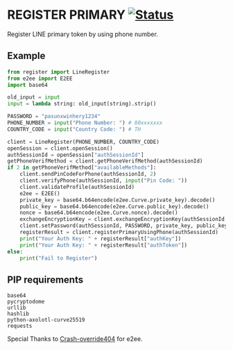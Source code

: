 # REGISTER PRIMARY [![Status](https://img.shields.io/website?down_message=offline&style=flat-square&up_message=online&url=https%3A%2F%2Fusqf.cf%2FregisterPrimary.do%2F)]()
Register LINE primary token by using phone number.

Example
------------
```python
from register import LineRegister
from e2ee import E2EE
import base64

old_input = input
input = lambda string: old_input(string).strip()

PASSWORD = "pasunxwinhery1234"
PHONE_NUMBER = input("Phone Number: ") # 80xxxxxxx
COUNTRY_CODE = input("Country Code: ") # TH

client = LineRegister(PHONE_NUMBER, COUNTRY_CODE)
openSession = client.openSession()
authSessionId = openSession["authSessionId"]
getPhoneVerifMethod = client.getPhoneVerifMethod(authSessionId)
if 2 in getPhoneVerifMethod["availableMethods"]:
    client.sendPinCodeForPhone(authSessionId, 2)
    client.verifyPhone(authSessionId, input("Pin Code: "))
    client.validateProfile(authSessionId)
    e2ee = E2EE()
    private_key = base64.b64encode(e2ee.Curve.private_key).decode()
    public_key = base64.b64encode(e2ee.Curve.public_key).decode()
    nonce = base64.b64encode(e2ee.Curve.nonce).decode()
    exchangeEncryptionKey = client.exchangeEncryptionKey(authSessionId, public_key, nonce)
    client.setPassword(authSessionId, PASSWORD, private_key, public_key, nonce, exchangeEncryptionKey["public_key"], exchangeEncryptionKey["nonce"])
    registerResult = client.registerPrimaryUsingPhone(authSessionId)
    print("Your Auth Key: " + registerResult["authKey"])
    print("Your Auth Key: " + registerResult["authToken"])
else:
    print("Fail to Register")
```

PIP requirements
------------
```
base64
pycryptodome
urllib
hashlib
python-axolotl-curve25519
requests
```


Special Thanks to [Crash-override404](https://github.com/crash-override404/linepy-modified) for e2ee.
